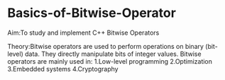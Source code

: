 # Basics-of-Bitwise-Operator
Aim:To study and implement C++ Bitwise Operators

Theory:Bitwise operators are used to perform operations on binary (bit-level) data.
They directly manipulate bits of integer values.
Bitwise operators are mainly used in:
1.Low-level programming
2.Optimization
3.Embedded systems
4.Cryptography

